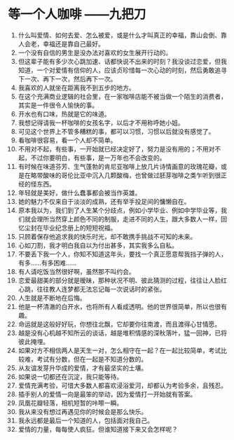 # 等一个人咖啡  ——九把刀
                                      
1. 什么叫爱情、如何去爱、怎么被爱，或是什么才叫真正的幸福，靠山会倒、靠人会老，幸福还是靠自己最好。
2. 一个没有自信的男生是没办法对喜欢的女生展开行动的。
3. 但这辈子能有多少次心跳加速、话都快说不出来的时刻？我没谈过恋爱，但我知道，一个对爱情有信仰的人，应该贞珍惜每一次心动的时刻，然后勇敢追寻下一次、再下一次，然后再下一次。
4. 我喜欢的人就坐在距离我不到五步的地方。
5. 在这个充满商业逻辑的社会里，在一家咖啡店能不被当做一个陌生的消费者，其实是一件很令人愉快的事。
6. 开水也有口味，热就是它的味道。
7. 我想记得请我一杯咖啡的女孩名字，以后才不用称呼她小姐。
8. 可见这个世界上不管多糟糕的事，都可以习惯，习惯以后就没有感觉了。
9. 看咖啡很容易，看一个人却不简单。
10. 不用对不起，有些事，一开始就已经决定好了，努力是没有用的；不用对不起，不过你要明白，有些事，是一万年也不会改变的。
11. 有时候在味道芬芳、生气蓬勃的肯尼亚咖啡上放几片诗情画意的玫瑰花瓣，或是在略带酸味的哥伦比亚中沉入几颗酸梅，也曾做过胚芽咖啡之类乍听到很正经的怪东西。
12. 年轻就是美好，做什么蠢事都会被当作英雄。
13. 她的魅力不仅来自于淡淡的成熟，还有举手投足间的慵懒自在。
14. 原本我以为，我们到了人生某个分歧点，例如小学毕业、例如中学毕业等，我们就会理所当然穿上颜色不同的制服，走进不同的人生，跟大多数人一样，回忆尘封在毕业纪念册上的短短祝福。
15. 只顾着保存他追求我的快乐时光，却不敢携手挑战不可知的未来。
16. 心如刀割，我才明白我自以为付出甚多，其实我多么自私。
17. 不要丢下我一个人，你知不知道这年头，要找一个真正愿意帮我挡子弹的人，有多……有多困难……
18. 有人请吃饭当然很好啊，虽然那不叫约会。
19. 恋爱最甜美的部分就是暧昧，那种状况不明、彼此猜测的过程，往往让人脸红心跳，往往教人连梦都无法忘记每一次说话时的紧张。
20. 人生就是不断地在后悔。
21. 他是一杯清澈的白开水，也将所有人看成透明。他的世界很简单，所以也很有趣。
22. 命运就是这般好好玩，你想往北飘，它却要你往南渡，而且渡得心甘情愿。
23. 越是没有心机越不知所云的谈话，越是堆积情感的深秋落叶，猛一回神，已将彼此掩埋。
24. 如果对方不相信两人是天生一对，怎么相守在一起？在一起比较简单，考试比较难，考试有分数，但在一起是不知道分数的。
25. 从友谊发芽升华成的爱情，才有最坚实的土壤。
26. 如果说一切都还在沉淀，我只能等待。
27. 爱情充满考验，可惜大多数人都喜欢浸浴爱河，却都认为考验多余，且残忍。
28. 插手别人的爱情一向是最笨的举动，因为爱情打一开始就有答案。
29. 凤凰花瓣轻落，相机短暂的咔嚓一瞬。
30. 我从来没有想过再遇见你的时候会是那么快乐。
31. 我永远都是最后一个知道的人，包括面对我自己。
32. 爱情的力量，每每使人疯狂。但谁知道接下来又会怎样呢？
